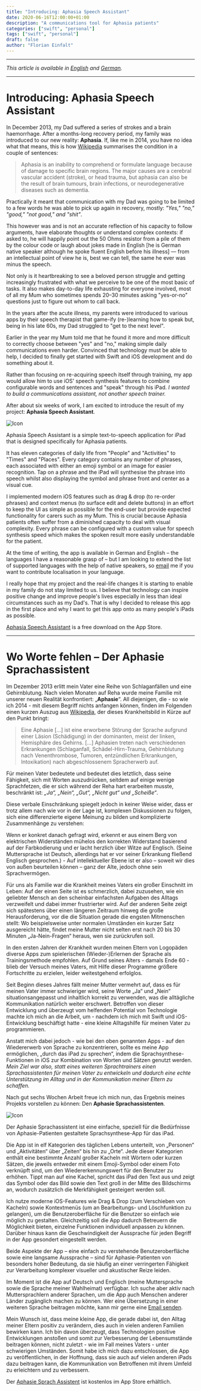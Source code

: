 ```yaml
---
title: "Introducing: Aphasia Speech Assistant"
date: 2020-06-16T12:00:00+01:00
description: "A communications tool for Aphasia patients"
categories: ["swift", "personal"]
tags: ["swift", "personal"]
draft: false
author: "Florian Einfalt"
---
```


___________

_This article is available in [English](#introducing-aphasia-speech-assistant) and [German](#wo-worte-fehlen--der-aphasie-sprachassistent)._

___________

# Introducing: Aphasia Speech Assistant

In December 2013, my Dad suffered a series of strokes and a brain haemorrhage. After a months-long recovery period, my family was introduced to our new reality: **Aphasia**. If, like me in 2014, you have no idea what that means, this is how [Wikipedia](https://en.wikipedia.org/wiki/Aphasia) summarises the condition in a couple of sentences:

> Aphasia is an inability to comprehend or formulate language because of damage to specific brain regions. The major causes are a cerebral vascular accident (stroke), or head trauma, but aphasia can also be the result of brain tumours, brain infections, or neurodegenerative diseases such as dementia.

Practically it meant that communication with my Dad was going to be limited to a few words he was able to pick up again in recovery, mostly: _"Yes," "no," "good," "not good," and "shit"_.

This however was and is not an accurate reflection of his capacity to follow arguments, have elaborate thoughts or understand complex contexts: if asked to, he will happily point out the 50 Ohms resistor from a pile of them by the colour code or laugh about jokes made in English [he is German native speaker although he spoke fluent English before his illness] — from an intellectual point of view he is, best we can tell, the same he ever was minus the speech.

Not only is it heartbreaking to see a beloved person struggle and getting increasingly frustrated with what we perceive to be one of the most basic of tasks. It also makes day-to-day life exhausting for everyone involved, most of all my Mum who sometimes spends 20–30 minutes asking "yes-or-no" questions just to figure out whom to call back.

In the years after the acute illness, my parents were introduced to various apps by their speech therapist that game-ify (re-)learning how to speak but, being in his late 60s, my Dad struggled to "get to the next level".

Earlier in the year my Mum told me that he found it more and more difficult to correctly choose between "yes" and "no," making simple daily communications even harder. Convinced that technology must be able to help, I decided to finally get started with Swift and iOS development and do something about it.

Rather than focusing on re-acquiring speech itself through training, my app would allow him to use iOS' speech synthesis features to combine configurable words and sentences and "speak" through his iPad. *I wanted to build a communications assistant, not another speech trainer.*

After about six weeks of work, I am excited to introduce the result of my project: **Aphasia Speech Assistant**.

![Icon](/Icon-256@Rounded.png)

Aphasia Speech Assistant is a simple text-to-speech application for iPad that is designed specifically for Aphasia patients.

It has eleven categories of daily life from "People" and "Activities" to "Times" and "Places". Every category contains any number of phrases, each associated with either an emoji symbol or an image for easier recognition. Tap on a phrase and the iPad will synthesise the phrase into speech whilst also displaying the symbol and phrase front and center as a visual cue.

I implemented modern iOS features such as drag & drop (to re-order phrases) and context menus (to surface edit and delete buttons) in an effort to keep the UI as simple as possible for the end-user but provide expected functionality for carers such as my Mum. This is crucial because Aphasia patients often suffer from a diminished capacity to deal with visual complexity. Every phrase can be configured with a custom value for speech synthesis speed which makes the spoken result more easily understandable for the patient.

At the time of writing, the app is available in German and English – the languages I have a reasonable grasp of – but I am looking to extend the list of supported languages with the help of native speakers, so [email](mailto:info@florianeinfalt.de) me if you want to contribute localisation in your language.

I really hope that my project and the real-life changes it is starting to enable in my family do not stay limited to us. I believe that technology can inspire positive change and improve people's lives especially in less than ideal circumstances such as my Dad's. That is why I decided to release this app in the first place and why I want to get this app onto as many people's iPads as possible.

[Aphasia Speech Assistant]() is a free download on the App Store.
___________
    
# Wo Worte fehlen – Der Aphasie Sprachassistent

Im Dezember 2013 erlitt mein Vater eine Reihe von Schlaganfällen und eine Gehirnblutung. Nach vielen Monaten auf Reha wurde meine Familie mit unserer neuen Realität konfrontiert: „**Aphasie**“. All diejenigen, die - so wie ich 2014 - mit diesem Begriff nichts anfangen können, finden im Folgenden einen kurzen Auszug aus [Wikipedia](https://de.wikipedia.org/wiki/Aphasie), der dieses Krankheitsbild in Kürze auf den Punkt bringt:

> Eine Aphasie [...] ist eine erworbene Störung der Sprache aufgrund einer Läsion (Schädigung) in der dominanten, meist der linken, Hemisphäre des Gehirns. [...] Aphasien treten nach verschiedenen Erkrankungen (Schlaganfall, Schädel-Hirn-Trauma, Gehirnblutung nach Venenthrombose, Tumoren, entzündlichen Erkrankungen, Intoxikation) nach abgeschlossenem Spracherwerb auf.

Für meinen Vater bedeutete und bedeutet dies letztlich, dass seine Fähigkeit, sich mit Worten auszudrücken, seitdem auf einige wenige Sprachfetzen, die er sich während der Reha hart erarbeiten musste, beschränkt ist: _„Ja“, „Nein“, „Gut“, „Nicht gut“ und „Scheiße“_.

Diese verbale Einschränkung spiegelt jedoch in keiner Weise wider, dass er trotz allem nach wie vor in der Lage ist, komplexen Diskussionen zu folgen, sich eine differenzierte eigene Meinung zu bilden und komplizierte Zusammenhänge zu verstehen:

Wenn er konkret danach gefragt wird, erkennt er aus einem Berg von elektrischen Widerständen mühelos den korrekten Widerstand basierend auf der Farbkodierung und er lacht herzlich über Witze auf Englisch. (Seine Muttersprache ist Deutsch, allerdings hat er vor seiner Erkrankung fließend Englisch gesprochen.) - Auf intellektueller Ebene ist er also – soweit wir dies von außen beurteilen können – ganz der Alte, jedoch ohne sein Sprachvermögen.

Für uns als Familie war die Krankheit meines Vaters ein großer Einschnitt im Leben: Auf der einen Seite ist es schmerzlich, dabei zuzusehen, wie ein geliebter Mensch an den scheinbar einfachsten Aufgaben des Alltags verzweifelt und dabei immer frustrierter wird. Auf der anderen Seite zeigt sich spätestens über einen längeren Zeitraum hinweg die große Herausforderung, vor die die Situation gerade die engsten Mitmenschen stellt: Wo beispielsweise unter normalen Umständen ein kurzer Satz ausgereicht hätte, findet meine Mutter nicht selten erst nach 20 bis 30 Minuten „Ja-Nein-Fragen“ heraus, wen sie zurückrufen soll.

In den ersten Jahren der Krankheit wurden meinen Eltern von Logopäden diverse Apps zum spielerischen (Wieder-)Erlernen der Sprache als Trainingsmethode empfohlen. Auf Grund seines Alters - damals Ende 60 - blieb der Versuch meines Vaters, mit Hilfe dieser Programme größere Fortschritte zu erzielen, leider weitestgehend erfolglos.

Seit Beginn dieses Jahres fällt meiner Mutter vermehrt auf, dass es für meinen Vater immer schwieriger wird, seine Worte „Ja“ und „Nein“ situationsangepasst und inhaltlich korrekt zu verwenden, was die alltägliche Kommunikation natürlich weiter erschwert. Betroffen von dieser Entwicklung und überzeugt vom helfenden  Potential von Technologie machte ich mich an die Arbeit, um - nachdem ich mich mit Swift und iOS-Entwicklung beschäftigt hatte - eine kleine Alltagshilfe für meinen Vater zu programmieren.

Anstatt mich dabei jedoch - wie bei den oben genannten Apps - auf den Wiedererwerb von Sprache zu konzentrieren, sollte es meine App ermöglichen, „durch das iPad zu sprechen“, indem die Sprachsynthese-Funktionen in iOS zur Kombination von Worten und Sätzen genutzt werden. _Mein Ziel war also, statt eines weiteren Sprachtrainers einen Sprachassistenten für meinen Vater zu entwickeln und dadurch eine echte Unterstützung im Alltag und in der Kommunikation meiner Eltern zu schaffen._

Nach gut sechs Wochen Arbeit freue ich mich nun, das Ergebnis meines Projekts vorstellen zu können: Den **Aphasie Sprachassistenten**.

![Icon](/Icon-256@Rounded.png)

Der Aphasie Sprachassistent ist eine einfache, speziell für die Bedürfnisse von Aphasie-Patienten gestaltete Sprachsynthese-App für das iPad.

Die App ist in elf Kategorien des täglichen Lebens unterteilt, von „Personen“ und „Aktivitäten“ über „Zeiten“ bis hin zu „Orte“. Jede dieser Kategorien enthält eine bestimmte Anzahl großer Kacheln mit Wörtern oder kurzen Sätzen, die jeweils entweder mit einem Emoji-Symbol oder einem Foto verknüpft sind, um den Wiedererkennungswert für den Benutzer zu erhöhen. Tippt man auf eine Kachel, spricht das iPad den Text aus und zeigt das Symbol oder das Bild sowie den Text groß in der Mitte des Bildschirms an, wodurch zusätzlich die Merkfähigkeit gesteigert werden soll.

Ich nutze moderne iOS-Features wie Drag & Drop (zum Verschieben von Kacheln) sowie Kontextmenüs (um an Bearbeitungs- und Löschfunktion zu gelangen), um die Benutzeroberfläche für die Benutzer so einfach wie möglich zu gestalten. Gleichzeitig soll die App dadurch Betreuern die Möglichkeit bieten, einzelne Funktionen individuell anpassen zu können. Darüber hinaus kann die Geschwindigkeit der Aussprache für jeden Begriff in der App gesondert eingestellt werden.

Beide Aspekte der App – eine einfach zu verstehende Benutzeroberfläche sowie eine langsame Aussprache – sind für Aphasie-Patienten von besonders hoher Bedeutung, da sie häufig an einer verringerten Fähigkeit zur Verarbeitung komplexer visueller und akustischer Reize leiden.

Im Moment ist die App auf Deutsch und Englisch (meine Muttersprache sowie die Sprache meiner Wahlheimat) verfügbar. Ich suche aber aktiv nach Muttersprachlern anderer Sprachen, um die App auch Menschen anderer Länder zugänglich machen zu können. Wer eine Übersetzung in einer weiteren Sprache beitragen möchte, kann mir gerne eine [Email senden](mailto:info@florianeinfalt.de).

Mein Wunsch ist, dass meine kleine App, die gerade dabei ist, den Alltag meiner Eltern positiv zu verändern, dies auch in vielen anderen Familien bewirken kann. Ich bin davon überzeugt, dass Technologien positive Entwicklungen anstoßen und somit zur Verbesserung der Lebensumstände beitragen können, nicht zuletzt - wie im Fall meines Vaters - unter schwierigen Umständen. Somit habe ich mich dazu entschlossen, die App zu veröffentlichen, in der Hoffnung, dass sie auch auf vielen anderen iPads dazu beitragen kann, die Kommunikation von Betroffenen mit ihrem Umfeld zu erleichtern und zu verbessern. 

Der [Aphasie Sprach Assistent]() ist kostenlos im App Store erhältlich.